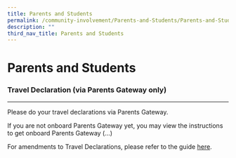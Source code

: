 ```yaml
---
title: Parents and Students
permalink: /community-involvement/Parents-and-Students/Parents-and-Students/permalink/
description: ""
third_nav_title: Parents and Students
---
```

Parents and Students
====================

### Travel Declaration (via Parents Gateway only)
---------------------------------------------

Please do your travel declarations via Parents Gateway.  
  
If you are not onboard Parents Gateway yet, you may view the instructions to get onboard Parents Gateway (...)

For amendments to Travel Declarations, please refer to the guide [here](/files/Amending%20Travel%20Declarations%20on%20PG.pdf).